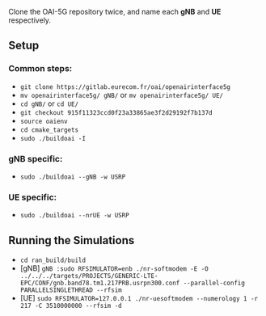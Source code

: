 Clone the OAI-5G repository twice, and name each **gNB** and **UE** respectively.

## Setup

### Common steps:
* `git clone https://gitlab.eurecom.fr/oai/openairinterface5g`
* `mv openairinterface5g/ gNB/` or `mv openairinterface5g/ UE/`
* `cd gNB/` or `cd UE/`
* `git checkout 915f11323ccd0f23a33865ae3f2d29192f7b137d`
* `source oaienv`
* `cd cmake_targets`
* `sudo ./buildoai -I`

### gNB specific:
* `sudo ./buildoai --gNB -w USRP`

### UE specific:
* `sudo ./buildoai --nrUE -w USRP`

## Running the Simulations
* `cd ran_build/build`
* [gNB] `gNB :sudo RFSIMULATOR=enb ./nr-softmodem -E -O ../../../targets/PROJECTS/GENERIC-LTE-EPC/CONF/gnb.band78.tm1.217PRB.usrpn300.conf --parallel-config PARALLELSINGLETHREAD --rfsim`
* [UE] `sudo RFSIMULATOR=127.0.0.1 ./nr-uesoftmodem --numerology 1 -r 217 -C 3510000000 --rfsim -d`
